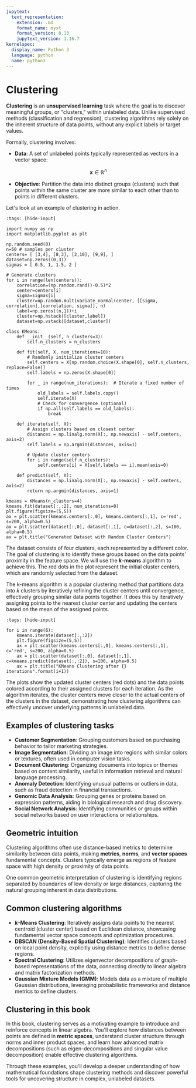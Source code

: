 ```yaml
---
jupytext:
  text_representation:
    extension: .md
    format_name: myst
    format_version: 0.13
    jupytext_version: 1.16.7
kernelspec:
  display_name: Python 3
  language: python
  name: python3
---
```

# Clustering

**Clustering** is an **unsupervised learning** task where the goal is to discover meaningful groups, or "clusters," within unlabeled data. Unlike supervised methods (classification and regression), clustering algorithms rely solely on the inherent structure of data points, without any explicit labels or target values.

Formally, clustering involves:

- **Data**: A set of unlabeled points typically represented as vectors in a vector space:

$$
\mathbf{x} \in \mathbb{R}^n
$$

- **Objective**: Partition the data into distinct groups (clusters) such that points within the same cluster are more similar to each other than to points in different clusters.

Let's look at an example of clustering in action.

```{code-cell} ipython3
:tags: [hide-input]

import numpy as np
import matplotlib.pyplot as plt

np.random.seed(0) 
n=50 # samples per c1uster
centers= [ [3,4], [8,3], [2,10], [9,9], ]
dataset=np.zeros((0,3))
sigmas = [ 0.5, 1, 1.5, 2 ]

# Generate clusters
for i in range(len(centers)):
    correlation=(np.random.rand()-0.5)*2
    center=centers[i]
    sigma=sigmas[i]
    cluster=np.random.multivariate_normal(center, [[sigma, correlation],[correlation, sigma]], n)
    label=np.zeros((n,1))+i
    cluster=np.hstack([cluster,label])
    dataset=np.vstack([dataset,cluster])

class KMeans:
    def __init__(self, n_clusters=3):
        self.n_clusters = n_clusters

    def fit(self, X, num_iterations=10):
        # Randomly initialize cluster centers
        self.centers = X[np.random.choice(X.shape[0], self.n_clusters, replace=False)]
        self.labels = np.zeros(X.shape[0])

        for _ in range(num_iterations):  # Iterate a fixed number of times
            old_labels = self.labels.copy()
            self.iterate(X)
            # Check for convergence (optional)
            if np.all(self.labels == old_labels):
                break

    def iterate(self, X):
        # Assign clusters based on closest center
        distances = np.linalg.norm(X[:, np.newaxis] - self.centers, axis=2)
        self.labels = np.argmin(distances, axis=1)

        # Update cluster centers
        for i in range(self.n_clusters):
            self.centers[i] = X[self.labels == i].mean(axis=0)
    
    def predict(self, X):
        distances = np.linalg.norm(X[:, np.newaxis] - self.centers, axis=2)
        return np.argmin(distances, axis=1)

kmeans = KMeans(n_clusters=4)
kmeans.fit(dataset[:,:2], num_iterations=0)
plt.figure(figsize=(5,5))
ax = plt.scatter(kmeans.centers[:,0], kmeans.centers[:,1], c='red', s=200, alpha=0.5)
ax = plt.scatter(dataset[:,0], dataset[:,1], c=dataset[:,2], s=100, alpha=0.5)
ax = plt.title("Generated Dataset with Random Cluster Centers")
```

The dataset consists of four clusters, each represented by a different color. The goal of clustering is to identify these groups based on the data points' proximity in the feature space. We will use the **$k$-means** algorithm to achieve this. The red dots in the plot represent the initial cluster centers, which are randomly selected from the dataset.

The k-means algorithm is a popular clustering method that partitions data into $k$ clusters by iteratively refining the cluster centers until convergence, effectively grouping similar data points together.
It does this by iteratively assigning points to the nearest cluster center and updating the centers based on the mean of the assigned points.

```{code-cell} ipython3
:tags: [hide-input]

for i in range(6):
    kmeans.iterate(dataset[:,:2])
    plt.figure(figsize=(5,5))
    ax = plt.scatter(kmeans.centers[:,0], kmeans.centers[:,1], c='red', s=200, alpha=0.5)
    ax = plt.scatter(dataset[:,0], dataset[:,1], c=kmeans.predict(dataset[:,:2]), s=100, alpha=0.5)
    ax = plt.title("KMeans Clustering after {} iterations".format(i+1))
```
The plots show the updated cluster centers (red dots) and the data points colored according to their assigned clusters for each iteration. As the algorithm iterates, the cluster centers move closer to the actual centers of the clusters in the dataset, demonstrating how clustering algorithms can effectively uncover underlying patterns in unlabeled data.

## Examples of clustering tasks

- **Customer Segmentation**: Grouping customers based on purchasing behavior to tailor marketing strategies.
- **Image Segmentation**: Dividing an image into regions with similar colors or textures, often used in computer vision tasks.
- **Document Clustering**: Organizing documents into topics or themes based on content similarity, useful in information retrieval and natural language processing.
- **Anomaly Detection**: Identifying unusual patterns or outliers in data, such as fraud detection in financial transactions.
- **Genomic Data Analysis**: Grouping genes or proteins based on expression patterns, aiding in biological research and drug discovery.
- **Social Network Analysis**: Identifying communities or groups within social networks based on user interactions or relationships.

## Geometric intuition

Clustering algorithms often use distance-based metrics to determine similarity between data points, making **metrics**, **norms**, and **vector spaces** fundamental concepts. Clusters typically emerge as regions of feature space with high density or proximity of data points.

One common geometric interpretation of clustering is identifying regions separated by boundaries of low density or large distances, capturing the natural grouping inherent in data distributions.

## Common clustering algorithms

- **$k$-Means Clustering**: Iteratively assigns data points to the nearest centroid (cluster center) based on Euclidean distance, showcasing fundamental vector space concepts and optimization procedures.
- **DBSCAN (Density-Based Spatial Clustering)**: Identifies clusters based on local point density, explicitly using distance metrics to define dense regions.
- **Spectral Clustering**: Utilizes eigenvector decompositions of graph-based representations of the data, connecting directly to linear algebra and matrix factorization methods.
- **Gaussian Mixture Models (GMM)**: Models data as a mixture of multiple Gaussian distributions, leveraging probabilistic frameworks and distance metrics to define clusters.

## Clustering in this book

In this book, clustering serves as a motivating example to introduce and reinforce concepts in linear algebra. You'll explore how distances between points are defined in **metric spaces**, understand cluster structure through norms and inner product spaces, and learn how advanced matrix decompositions (such as eigen-decompositions and singular value decomposition) enable effective clustering algorithms.

Through these examples, you'll develop a deeper understanding of how mathematical foundations shape clustering methods and discover powerful tools for uncovering structure in complex, unlabeled datasets.